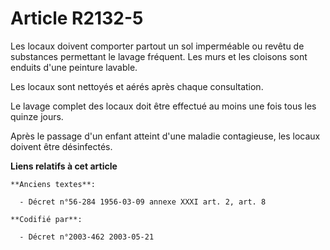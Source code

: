 # Article R2132-5

Les locaux doivent comporter partout un sol imperméable ou revêtu de substances permettant le lavage fréquent. Les murs et
les cloisons sont enduits d'une peinture lavable.

Les locaux sont nettoyés et aérés après chaque consultation.

Le lavage complet des locaux doit être effectué au moins une fois tous les quinze jours.

Après le passage d'un enfant atteint d'une maladie contagieuse, les locaux doivent être désinfectés.

**Liens relatifs à cet article**

	**Anciens textes**:

	  - Décret n°56-284 1956-03-09 annexe XXXI art. 2, art. 8

	**Codifié par**:

	  - Décret n°2003-462 2003-05-21
